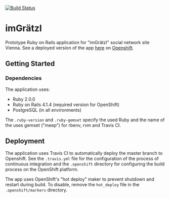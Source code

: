 [![Build Status](https://travis-ci.org/klappradla/im_graetzl.svg?branch=master)](https://travis-ci.org/klappradla/im_graetzl)
# imGrätzl

Prototype Ruby on Rails application for "imGrätzl" social network site Vienna. See a deployed version of the app [here](http://production-imgraetzl.rhcloud.com/) on [Openshift](https://www.openshift.com/).


## Getting Started

### Dependencies

The application uses:
* Ruby 2.0.0
* Ruby on Rails 4.1.4 (required version for OpenShift)
* PostgreSQL (in all environments)

The `.ruby-version` and `.ruby-gemset` specify the used Ruby and the name of the uses gemset ("meep") for rbenv, rvm and Travis CI.


## Deployment

The application uses Travis CI to automatically deploy the master branch to Openshift. See the `.travis.yml` file for the configuration of the process of continuous integration and the `.openshift` directory for configuring the build process on the OpenShift platform.

The app uses OpenShift's "hot deploy" maker to prevent shutdown and restart during build. To disable, remove the `hot_deploy` file in the `.openshift/markers` directory.